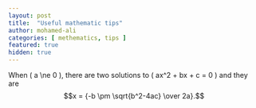 ```yaml
---
layout: post
title:  "Useful mathematic tips"
author: mohamed-ali
categories: [ methematics, tips ]
featured: true
hidden: true
---
```


When \( a \ne 0 \), there are two solutions to \( ax^2 + bx + c = 0 \) and they are
$$x = {-b \pm \sqrt{b^2-4ac} \over 2a}.$$
